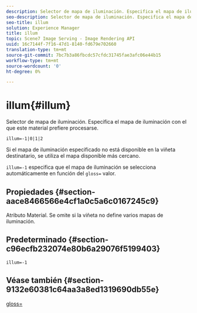 ```yaml
---
description: Selector de mapa de iluminación. Especifica el mapa de iluminación con el que este material prefiere procesarse.
seo-description: Selector de mapa de iluminación. Especifica el mapa de iluminación con el que este material prefiere procesarse.
seo-title: illum
solution: Experience Manager
title: illum
topic: Scene7 Image Serving - Image Rendering API
uuid: 16c7144f-7f16-47d1-8140-fd679e702660
translation-type: tm+mt
source-git-commit: 7bc7b3a86fbcdc57cfdc31745fae3afc06e44b15
workflow-type: tm+mt
source-wordcount: '0'
ht-degree: 0%

---
```



# illum{#illum}

Selector de mapa de iluminación. Especifica el mapa de iluminación con el que este material prefiere procesarse.

`illum=-1|0|1|2`

Si el mapa de iluminación especificado no está disponible en la viñeta destinatario, se utiliza el mapa disponible más cercano.

`illum=-1` especifica que el mapa de iluminación se selecciona automáticamente en función del  `gloss=` valor.

## Propiedades {#section-aace8466566e4cf1a0c5a6c0167245c9}

Atributo Material. Se omite si la viñeta no define varios mapas de iluminación.

## Predeterminado {#section-c96ecfb232074e80b6a29076f5199403}

`illum=-1`

## Véase también {#section-9132e60381c64aa3a8ed1319690db55e}

[gloss=](../../../../../ir-api/http-protocol/image-rendering-api-ref/c-ir-http-protocol-ref/c-ir-http-protocol-command-reference/r-ir-http-gloss.md#reference-325aef2ee51e4e1584a06047427340ca)

